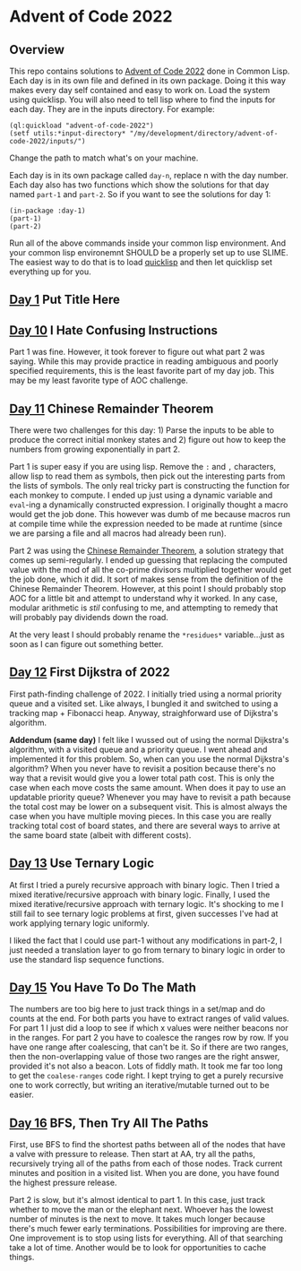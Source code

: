 # Advent of Code 2022

## Overview

This repo contains solutions to [Advent of Code 2022](https://adventofcode.com/2022) done in Common Lisp. Each day is in its own file and defined in its own package. Doing it this way makes every day self contained and easy to work on. Load the system using quicklisp. You will also need to tell lisp where to find the inputs for each day. They are in the inputs directory. For example:

```Common Lisp
(ql:quickload "advent-of-code-2022")
(setf utils:*input-directory* "/my/development/directory/advent-of-code-2022/inputs/")
```

Change the path to match what's on your machine.

Each day is in its own package called `day-n`, replace n with the day number. Each day also has two functions which show the solutions for that day named `part-1` and `part-2`. So if you want to see the solutions for day 1:

```Common Lisp
(in-package :day-1)
(part-1)
(part-2)
```

Run all of the above commands inside your common lisp environment. And your common lisp environemnt SHOULD be a properly set up to use SLIME. The easiest way to do that is to load [quicklisp](https://www.quicklisp.org/beta/) and then let quicklisp set everything up for you.

## [Day 1](src/day-01.lisp) Put Title Here

## [Day 10](src/day-10.lisp) I Hate Confusing Instructions

Part 1 was fine. However, it took forever to figure out what part 2 was saying. While this may provide practice in reading ambiguous and poorly specified requirements, this is the least favorite part of my day job. This may be my least favorite type of AOC challenge.

## [Day 11](src/day-11.lisp) Chinese Remainder Theorem

There were two challenges for this day: 1) Parse the inputs to be able to produce the correct initial monkey states and 2) figure out how to keep the numbers from growing exponentially in part 2.

Part 1 is super easy if you are using lisp. Remove the `:` and `,` characters, allow lisp to read them as symbols, then pick out the interesting parts from the lists of symbols. The only real tricky part is constructing the function for each monkey to compute. I ended up just using a dynamic variable and `eval`-ing a dynamically constructed expression. I originally thought a macro would get the job done. This however was dumb of me because macros run at compile time while the expression needed to be made at runtime (since we are parsing a file and all macros had already been run).

Part 2 was using the [Chinese Remainder Theorem](https://en.wikipedia.org/wiki/Chinese_remainder_theorem), a solution strategy that comes up semi-regularly. I ended up guessing that replacing the computed value with the mod of all the co-prime divisors multiplied together would get the job done, which it did. It sort of makes sense from the definition of the Chinese Remainder Theorem. However, at this point I should probably stop AOC for a little bit and attempt to understand why it worked. In any case, modular arithmetic is _stil_ confusing to me, and attempting to remedy that will probably pay dividends down the road.

At the very least I should probably rename the `*residues*` variable...just as soon as I can figure out something better.

## [Day 12](src/day-12.lisp) First Dijkstra of 2022

First path-finding challenge of 2022. I initially tried using a normal priority queue and a visited set. Like always, I bungled it and switched to using a tracking map + Fibonacci heap. Anyway, straighforward use of Dijkstra's algorithm.

**Addendum (same day)** I felt like I wussed out of using the normal Dijkstra's algorithm, with a visited queue and a priority queue. I went ahead and implemented it for this problem. So, when can you use the normal Dijkstra's algorithm? When you never have to revisit a position because there's no way that a revisit would give you a lower total path cost. This is only the case when each move costs the same amount. When does it pay to use an updatable priority queue? Whenever you may have to revisit a path because the total cost may be lower on a subsequent visit. This is almost always the case when you have multiple moving pieces. In this case you are really tracking total cost of board states, and there are several ways to arrive at the same board state (albeit with different costs).

## [Day 13](src/day-13.lisp) Use Ternary Logic

At first I tried a purely recursive approach with binary logic. Then I tried a mixed iterative/recursive approach with binary logic. Finally, I used the mixed iterative/recursive approach with ternary logic. It's shocking to me I still fail to see ternary logic problems at first, given successes I've had at work applying ternary logic uniformly.

I liked the fact that I could use part-1 without any modifications in part-2, I just needed a translation layer to go from ternary to binary logic in order to use the standard lisp sequence functions.

## [Day 15](src/day-13.lisp) You Have To Do The Math

The numbers are too big here to just track things in a set/map and do counts at the end. For both parts you have to extract ranges of valid values. For part 1 I just did a loop to see if which x values were neither beacons nor in the ranges. For part 2 you have to coalesce the ranges row by row. If you have one range after coalescing, that can't be it. So if there are two ranges, then the non-overlapping value of those two ranges are the right answer, provided it's not also a beacon. Lots of fiddly math. It took me far too long to get the `coalese-ranges` code right. I kept trying to get a purely recursive one to work correctly, but writing an iterative/mutable turned out to be easier.

## [Day 16](src/day-16.lisp) BFS, Then Try All The Paths

First, use BFS to find the shortest paths between all of the nodes that have a valve with pressure to release. Then start at AA, try all the paths, recursively trying all of the paths from each of those nodes. Track current minutes and position in a visited list. When you are done, you have found the highest pressure release.

Part 2 is slow, but it's almost identical to part 1. In this case, just track whether to move the man or the elephant next. Whoever has the lowest number of minutes is the next to move. It takes much longer because there's much fewer early terminations. Possibilities for improving are there. One improvement is to stop using lists for everything. All of that searching take a lot of time. Another would be to look for opportunities to cache things. 
